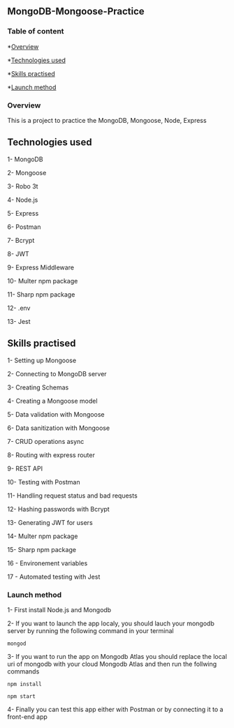 ## MongoDB-Mongoose-Practice

### Table of content

\*[Overview](#overview)

\*[Technologies used](#technologies-used)

\*[Skills practised](#skills-practised)

\*[Launch method](#launch-method)

### Overview

This is a project to practice the MongoDB, Mongoose, Node, Express

## Technologies used

1- MongoDB

2- Mongoose

3- Robo 3t

4- Node.js

5- Express

6- Postman

7- Bcrypt

8- JWT

9- Express Middleware

10- Multer npm package

11- Sharp npm package

12- .env

13- Jest

## Skills practised

1- Setting up Mongoose

2- Connecting to MongoDB server

3- Creating Schemas

4- Creating a Mongoose model

5- Data validation with Mongoose

6- Data sanitization with Mongoose

7- CRUD operations async

8- Routing with express router

9- REST API

10- Testing with Postman

11- Handling request status and bad requests

12- Hashing passwords with Bcrypt

13- Generating JWT for users

14- Multer npm package

15- Sharp npm package

16 - Environement variables

17 - Automated testing with Jest

### Launch method

1- First install Node.js and Mongodb

2- If you want to launch the app localy, you should lauch your mongodb server by running the following command in your terminal

```
mongod
```

3- If you want to run the app on Mongodb Atlas you should replace the local uri of mongodb with your cloud Mongodb Atlas and then run the follwing commands

```
npm install

npm start

```

4- Finally you can test this app either with Postman or by connecting it to a front-end app

